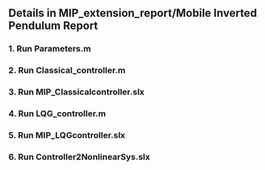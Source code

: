 ## Details in MIP_extension_report/Mobile Inverted Pendulum Report
### 1. Run Parameters.m
### 2. Run Classical_controller.m
### 3. Run MIP_Classicalcontroller.slx
### 4. Run LQG_controller.m
### 5. Run MIP_LQGcontroller.slx
### 6. Run Controller2NonlinearSys.slx